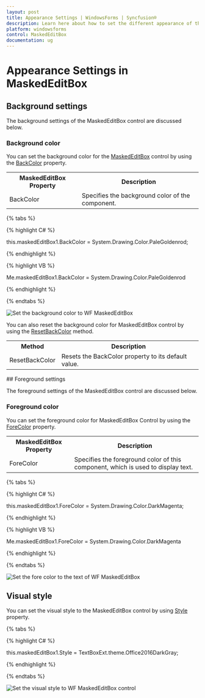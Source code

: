 ```yaml
---
layout: post
title: Appearance Settings | WindowsForms | Syncfusion®
description: Learn here about how to set the different appearance of the Syncfusion® Windows Forms MaskedEditBox control.
platform: windowsforms
control: MaskedEditBox
documentation: ug
--- 
```

# Appearance Settings in MaskedEditBox

## Background settings

The background settings of the MaskedEditBox control are discussed below.

### Background color

You can set the background color for the [MaskedEditBox](https://help.syncfusion.com/cr/windowsforms/Syncfusion.Windows.Forms.Tools.MaskedEditBox.html) control by using the [BackColor](https://help.syncfusion.com/cr/windowsforms/Syncfusion.Windows.Forms.Tools.MaskedEditBox.html#Syncfusion_Windows_Forms_Tools_MaskedEditBox_BackColor) property.

<table>
<tr>
<th>
MaskedEditBox Property</th><th>
Description</th></tr>
<tr>
<td>
BackColor</td><td>
Specifies the background color of the component.</td></tr>
</table>

{% tabs %}

{% highlight C# %}  

this.maskedEditBox1.BackColor = System.Drawing.Color.PaleGoldenrod;

{% endhighlight %}

{% highlight VB %} 

Me.maskedEditBox1.BackColor = System.Drawing.Color.PaleGoldenrod

{% endhighlight %}

{% endtabs %}

![Set the background color to WF MaskedEditBox](MaskedEditBox-images/MarkedEditBox-img15.png)


You can also reset the background color for MaskedEditBox control by using the [ResetBackColor](https://help.syncfusion.com/cr/windowsforms/Syncfusion.Windows.Forms.Tools.MaskedEditBox.html#Syncfusion_Windows_Forms_Tools_MaskedEditBox_ResetBackColor) method.

<table>
<tr>
<th>
Method</th><th>
Description</th></tr>
<tr>
<td>
ResetBackColor</td><td>
Resets the BackColor property to its default value.</td></tr>
</table>

## Foreground settings

The foreground settings of the MaskedEditBox control are discussed below.

### Foreground color

You can set the foreground color for MaskedEditBox Control by using the [ForeColor](https://docs.microsoft.com/en-us/dotnet/api/system.windows.forms.textboxbase.forecolor?redirectedfrom=MSDN&view=netcore-3.1#System_Windows_Forms_TextBoxBase_ForeColor) property.

<table>
<tr>
<th>
MaskedEditBox Property</th><th>
Description</th></tr>
<tr>
<td>
ForeColor</td><td>
Specifies the foreground color of this component, which is used to display text.</td></tr>
</table>


{% tabs %}

{% highlight C# %}  

this.maskedEditBox1.ForeColor = System.Drawing.Color.DarkMagenta;

{% endhighlight %}

{% highlight VB %} 

Me.maskedEditBox1.ForeColor = System.Drawing.Color.DarkMagenta

{% endhighlight %}

{% endtabs %}

![Set the fore color to the text of WF MaskedEditBox](MaskedEditBox-images/MarkedEditBox-img16.png)

## Visual style

You can set the visual style to the MaskedEditBox control by using [Style](https://help.syncfusion.com/cr/windowsforms/Syncfusion.Windows.Forms.Tools.TextBoxExt.html#Syncfusion_Windows_Forms_Tools_TextBoxExt_Style) property.

{% tabs %}

{% highlight C# %}

this.maskedEditBox1.Style = TextBoxExt.theme.Office2016DarkGray;

{% endhighlight %}

{% endtabs %}

![Set the visual style to WF MaskedEditBox control](MaskedEditBox-images/WF-maskededitbox-style.png)

